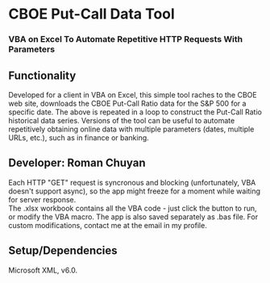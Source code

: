 # CBOE Put-Call Data Tool
### VBA on Excel To Automate Repetitive HTTP Requests With Parameters

## Functionality
Developed for a client in VBA on Excel, this simple tool raches to the CBOE web site, downloads the CBOE Put-Call Ratio data for the S&P 500 for a specific date. 
The above is repeated in a loop to construct the Put-Call Ratio historical data series.
Versions of the tool can be useful to automate repetitively obtaining online data with multiple parameters (dates, multiple URLs, etc.), such as in finance or banking.

## Developer: Roman Chuyan
Each HTTP "GET" request is syncronous and blocking (unfortunately, VBA doesn't support async), so the app might freeze for a moment while waiting for server response.  
The .xlsx workbook contains all the VBA code - just click the button to run, or modify the VBA macro. 
The app is also saved separately as .bas file. For custom modifications, contact me at the email in my profile.

## Setup/Dependencies
Microsoft XML, v6.0.
